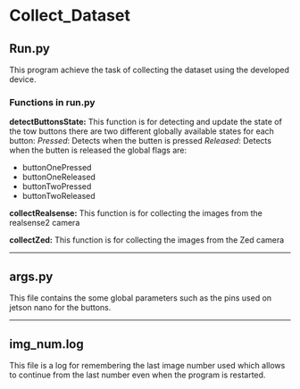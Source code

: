 # Collect_Dataset
## Run.py
This program achieve the task of collecting the dataset using the developed device.

### Functions in run.py
**detectButtonsState:**
This function is for detecting and update the state of the tow buttons
there are two different globally available states for each button:
*Pressed*: Detects when the butten is pressed
*Released*: Detects when the butten is released
the global flags are:
- buttonOnePressed
- buttonOneReleased
- buttonTwoPressed
- buttonTwoReleased


**collectRealsense:**
This function is for collecting the images from the realsense2 camera

**collectZed:**
This function is for collecting the images from the Zed camera

_______________________________________________________
## args.py
This file contains the some global parameters such as the pins used on jetson nano for the buttons.


_______________________________________________________
## img_num.log
This file is a log for remembering the last image number used which allows to continue from the last number even when the program is restarted.



